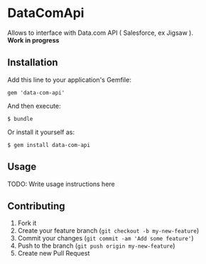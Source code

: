 # DataComApi

Allows to interface with Data.com API ( Salesforce, ex Jigsaw ).  
**Work in progress**

## Installation

Add this line to your application's Gemfile:

    gem 'data-com-api'

And then execute:

    $ bundle

Or install it yourself as:

    $ gem install data-com-api

## Usage

TODO: Write usage instructions here

## Contributing

1. Fork it
2. Create your feature branch (`git checkout -b my-new-feature`)
3. Commit your changes (`git commit -am 'Add some feature'`)
4. Push to the branch (`git push origin my-new-feature`)
5. Create new Pull Request
